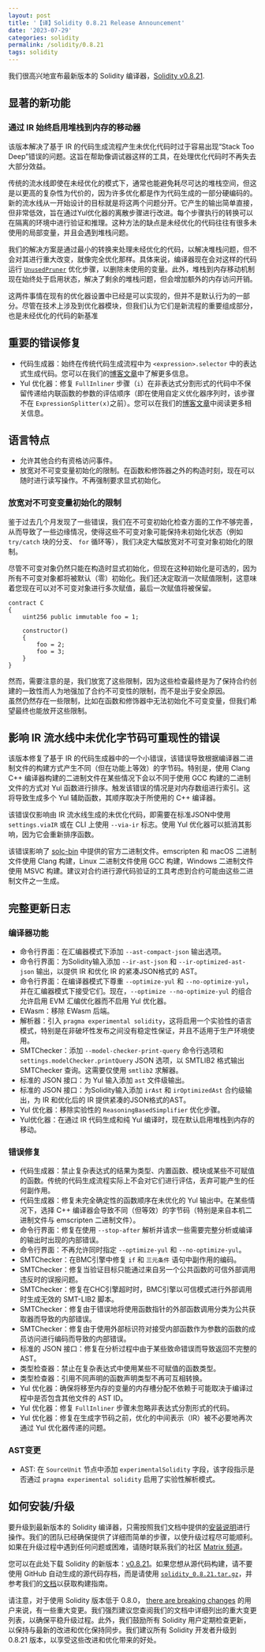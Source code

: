 ```yaml
---
layout: post
title: '【译】Solidity 0.8.21 Release Announcement'
date: '2023-07-29'
categories: solidity
permalink: /solidity/0.8.21
tags: solidity
---
```



我们很高兴地宣布最新版本的 Solidity 编译器，[Solidity v0.8.21](https://github.com/ethereum/solidity/releases/tag/v0.8.21).

## 显著的新功能

### 通过 IR 始终启用堆栈到内存的移动器

该版本解决了基于 IR 的代码生成流程产生未优化代码时过于容易出现“Stack Too Deep”错误的问题。这旨在帮助像调试器这样的工具，在处理优化代码时不再失去大部分效益。

传统的流水线即使在未经优化的模式下，通常也能避免耗尽可达的堆栈空间，但这是以更高的复杂性为代价的，因为许多优化都是作为代码生成的一部分硬编码的。新的流水线从一开始设计的目标就是将这两个问题分开。它产生的输出简单直接，但非常低效，旨在通过Yul优化器的离散步骤进行改进。每个步骤执行的转换可以在隔离的环境中进行验证和推理。这种方法的缺点是未经优化的代码往往有很多未使用的局部变量，并且会遇到堆栈问题。

我们的解决方案是通过最小的转换来处理未经优化的代码，以解决堆栈问题，但不会对其进行重大改变，就像完全优化那样。具体来说，编译器现在会对这样的代码运行 [`UnusedPruner`](https://docs.soliditylang.org/en/v0.8.21/internals/optimizer.html#unused-pruner) 优化步骤，以删除未使用的变量。此外，堆栈到内存移动机制现在始终处于启用状态，解决了剩余的堆栈问题，但会增加额外的内存访问开销。

这两件事情在现有的优化器设置中已经是可以实现的，但并不是默认行为的一部分。尽管在技术上涉及到优化器模块，但我们认为它们是新流程的重要组成部分，也是未经优化的代码的新基准

## 重要的错误修复

- 代码生成器：始终在传统代码生成流程中为 ``<expression>.selector`` 中的表达式生成代码。您可以在我们的[博客文章](https://soliditylang.org/blog/2023/07/19/missing-side-effects-on-selector-access-bug)中了解更多信息。
- Yul 优化器：修复 ``FullInliner`` 步骤（``i``）在非表达式分割形式的代码中不保留传递给内联函数的参数的评估顺序（即在使用自定义优化器序列时，该步骤不在 ``ExpressionSplitter(x)``之前）。您可以在我们的[博客文章](https://soliditylang.org/blog/2023/07/19/full-inliner-non-expression-split-argument-evaluation-order-bug)中阅读更多相关信息。

## 语言特点

- 允许其他合约有资格访问事件。
- 放宽对不可变变量初始化的限制。在函数和修饰器之外的构造时刻，现在可以随时进行读写操作。不再强制要求显式初始化。

### 放宽对不可变变量初始化的限制

鉴于过去几个月发现了一些错误，我们在不可变初始化检查方面的工作不够完善，从而导致了一些边缘情况，使得这些不可变对象可能保持未初始化状态（例如 ``try/catch`` 块的分支、 ``for`` 循环等），我们决定大幅放宽对不可变对象初始化的限制。

尽管不可变对象仍然只能在构造时显式初始化，但现在这种初始化是可选的，因为所有不可变对象都将被默认（零）初始化。我们还决定取消一次赋值限制，这意味着您现在可以对不可变对象进行多次赋值，最后一次赋值将被保留。

```solidity
contract C
{
    uint256 public immutable foo = 1;
    
    constructor()
    {
        foo = 2;
        foo = 3;
    }
}
```

然而，需要注意的是，我们放宽了这些限制，因为这些检查最终是为了保持合约创建的一致性而人为地强加了合约不可变性的限制，而不是出于安全原因。  
虽然仍然存在一些限制，比如在函数和修饰器中无法初始化不可变变量，但我们希望最终也能放开这些限制。

## 影响 IR 流水线中未优化字节码可重现性的错误

该版本修复了基于 IR 的代码生成器中的一个小错误，该错误导致根据编译器二进制文件的构建方式产生不同（但在功能上等效）的字节码。特别是，使用 Clang C++ 编译器构建的二进制文件在某些情况下会以不同于使用 GCC 构建的二进制文件的方式对 Yul 函数进行排序。触发该错误的情况是对内存数组进行索引。这将导致生成多个 Yul 辅助函数，其顺序取决于所使用的 C++ 编译器。

该错误仅影响由 IR 流水线生成的未优化代码，即需要在标准JSON中使用 `settings.viaIR` 或在 CLI 上使用 `--via-ir` 标志。使用 Yul 优化器可以抵消其影响，因为它会重新排序函数。

该错误影响了 [solc-bin](https://github.com/ethereum/solc-bin/) 中提供的官方二进制文件。emscripten 和 macOS 二进制文件使用 Clang 构建，Linux 二进制文件使用 GCC 构建，Windows 二进制文件使用 MSVC 构建。建议对合约进行源代码验证的工具考虑到合约可能由这些二进制文件之一生成。

## 完整更新日志

### 编译器功能

- 命令行界面：在汇编器模式下添加 ``--ast-compact-json`` 输出选项。
- 命令行界面：为Solidity输入添加 ``--ir-ast-json`` 和 ``--ir-optimized-ast-json`` 输出，以提供 IR 和优化 IR 的紧凑JSON格式的 AST。
- 命令行界面：在编译器模式下尊重 ``--optimize-yul`` 和 ``--no-optimize-yul``，并在汇编器模式下接受它们。现在，``--optimize --no-optimize-yul`` 的组合允许启用 EVM 汇编优化器而不启用 Yul 优化器。
- EWasm：移除 EWasm 后端。
- 解析器：引入 ``pragma experimental solidity``，这将启用一个实验性的语言模式，特别是在非破坏性发布之间没有稳定性保证，并且不适用于生产环境使用。
- SMTChecker：添加 ``--model-checker-print-query`` 命令行选项和 ``settings.modelChecker.printQuery`` JSON 选项，以 SMTLIB2 格式输出 SMTChecker 查询。这需要仅使用 ``smtlib2`` 求解器。
- 标准的 JSON 接口：为 Yul 输入添加 ``ast`` 文件级输出。
- 标准的 JSON 接口：为Solidity输入添加 ``irAst`` 和 ``irOptimizedAst`` 合约级输出，为 IR 和优化后的 IR 提供紧凑的JSON格式的AST。
- Yul 优化器：移除实验性的 ``ReasoningBasedSimplifier`` 优化步骤。
- Yul优化器：在通过 IR 代码生成和纯 Yul 编译时，现在默认启用堆栈到内存的移动。

### 错误修复

- 代码生成器：禁止复杂表达式的结果为类型、内置函数、模块或某些不可赋值的函数。传统的代码生成流程实际上不会对它们进行评估，丢弃可能产生的任何副作用。
- 代码生成器：修复未完全确定性的函数顺序在未优化的 Yul 输出中。在某些情况下，选择 C++ 编译器会导致不同（但等效）的字节码（特别是来自本机二进制文件与 emscripten 二进制文件）。
- 命令行界面：修复在使用 ``--stop-after`` 解析并请求一些需要完整分析或编译的输出时出现的内部错误。
- 命令行界面：不再允许同时指定 ``--optimize-yul`` 和 ``--no-optimize-yul``。
- SMTChecker：在BMC引擎中修复 ``if`` 和 ``三元条件`` 语句中副作用的编码。
- SMTChecker：修复当验证目标只能通过来自另一个公共函数的可信外部调用违反时的误报问题。
- SMTChecker：修复在CHC引擎超时时，BMC引擎以可信模式进行外部调用时生成无效的 SMT-LIB2 脚本。
- SMTChecker：修复由于错误地将使用函数指针的外部函数调用分类为公共获取器而导致的内部错误。
- SMTChecker：修复由于使用外部标识符对接受内部函数作为参数的函数的成员访问进行编码而导致的内部错误。
- 标准的 JSON 接口：修复在分析过程中由于某些致命错误而导致返回不完整的AST。
- 类型检查器：禁止在复杂表达式中使用某些不可赋值的函数类型。
- 类型检查器：引用不同声明的函数声明类型不再可互相转换。
- Yul 优化器：确保将移至内存的变量的内存槽分配不依赖于可能取决于编译过程中是否包含其他文件的 AST ID。
- Yul 优化器：修复 ``FullInliner`` 步骤未忽略非表达式分割形式的代码。
- Yul 优化器：修复在生成字节码之前，优化的中间表示（IR）被不必要地再次通过 Yul 优化器传递的问题。
  
### AST变更

- AST: 在 ``SourceUnit`` 节点中添加 ``experimentalSolidity`` 字段，该字段指示是否通过 ``pragma experimental solidity`` 启用了实验性解析模式。

## 如何安装/升级

要升级到最新版本的 Solidity 编译器，只需按照我们文档中提供的[安装说明](https://docs.soliditylang.org/en/v0.8.21/installing-solidity.html)进行操作。我们的团队已经确保提供了详细而简单的步骤，以使升级过程尽可能顺利。如果在升级过程中遇到任何问题或困难，请随时联系我们的社区 [Matrix 频道](https://matrix.to/#/#ethereum_solidity:gitter.im)。

您可以在此处下载 Solidity 的新版本：[v0.8.21](https://github.com/ethereum/solidity/releases/tag/v0.8.21)。如果您想从源代码构建，请不要使用 GitHub 自动生成的源代码存档，而是请使用 [`solidity_0.8.21.tar.gz`](https://github.com/ethereum/solidity/releases/download/v0.8.21/solidity_0.8.21.tar.gz)，并参考我们的[文档](https://docs.soliditylang.org/en/v0.8.21/installing-solidity.html#building-from-source)以获取构建指南。

请注意，对于使用 Solidity 版本低于 0.8.0， [there are breaking changes](https://docs.soliditylang.org/en/v0.8.21/080-breaking-changes.html) 的用户来说，有一些重大变更。我们强烈建议您查阅我们的文档中详细列出的重大变更列表，以确保平稳升级过程。此外，我们鼓励所有 Solidity 用户定期检查更新，以保持与最新的改进和优化保持同步。我们建议所有 Solidity 开发者升级到 0.8.21 版本，以享受这些改进和优化带来的好处。